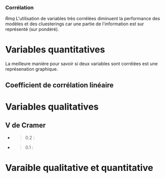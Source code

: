 ### Corrélation

_Rmq_ L'utilisation de variables très corrélées diminuent la performance des modèles et des cluesterings car une partie de l'information est sur représenté (sur pondéré).

# Variables quantitatives 

La meilleure manière pour savoir si deux variables sont corrélées est une représenation graphique.

## Coefficient de corrélation linéaire 



# Variables qualitatives

## V de Cramer



* > 0.2 :
* > 0.1 :

# Varaible qualitative et quantitative


